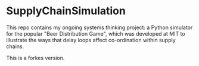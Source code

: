 # SupplyChainSimulation
This repo contains my ongoing systems thinking project: a Python simulator for the popular "Beer Distribution Game", which was developed at MIT to illustrate the ways that delay loops affect co-ordination within supply chains.

This is a forkes version.